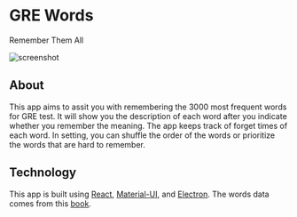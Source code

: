 # GRE Words
Remember Them All

![screenshot](https://github.com/iicfcii/gre-words/raw/master/screenshot.png)

## About
This app aims to assit you with remembering the 3000 most frequent words for GRE test. It will show you the description of each word after you indicate whether you remember the meaning. The app keeps track of forget times of each word. In setting, you can shuffle the order of the words or prioritize the words that are hard to remember.  

## Technology
This app is built using [React](https://reactjs.org/), [Material-UI](https://material-ui.com/), and [Electron](https://www.electronjs.org/). The words data comes from this [book](https://www.amazon.com/Core-Vocabulary-Test-Pattern-Analysis/dp/7519301699/ref=sr_1_2?dchild=1&keywords=GRE+%E6%A0%B8%E5%BF%83%E8%AF%8D%E6%B1%87&qid=1586391528&sr=8-2).
